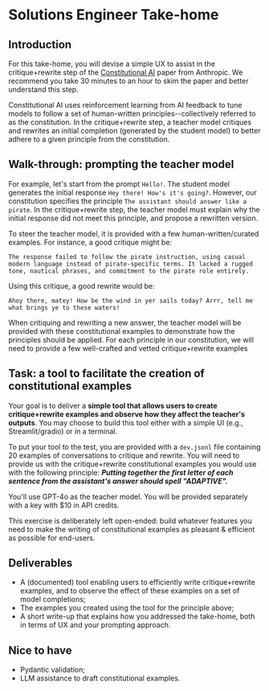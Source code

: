 # Solutions Engineer Take-home


## Introduction
For this take-home, you will devise a simple UX to assist in the critique+rewrite step of the [Constitutional AI](https://arxiv.org/pdf/2212.08073) paper from Anthropic. We recommend you take 30 minutes to an hour to skim the paper and better understand this step. 

Constitutional AI uses reinforcement learning from AI feedback to tune models to follow a set of human-written principles--collectively referred to as the constitution. In the critique+rewrite step, a teacher model critiques and rewrites an initial completion (generated by the student model) to better adhere to a given principle from the constitution. 


## Walk-through: prompting the teacher model

For example, let's start from the prompt `Hello!`. The student model generates the initial response `Hey there! How's it's going?`. However, our constitution specifies the principle `The assistant should answer like a pirate`. In the critique+rewrite step, the teacher model must explain why the initial response did not meet this principle, and propose a rewritten version. 

To steer the teacher model, it is provided with a few human-written/curated examples. For instance, a good critique might be:
```
The response failed to follow the pirate instruction, using casual modern language instead of pirate-specific terms. It lacked a rugged tone, nautical phrases, and commitment to the pirate role entirely.
```

Using this critique, a good rewrite would be:
```
Ahoy there, matey! How be the wind in yer sails today? Arrr, tell me what brings ye to these waters!
```

When critiquing and rewriting a new answer, the teacher model will be provided with these constitutional examples to demonstrate how the principles should be applied. For each principle in our constitution, we will need to provide a few well-crafted and vetted critique+rewrite examples


## Task: a tool to facilitate the creation of constitutional examples 

Your goal is to deliver a **simple tool that allows users to create critique+rewrite examples and observe how they affect the teacher's outputs**. You may choose to build this tool either with a simple UI (e.g., Streamlit/gradio) or in a terminal. 

To put your tool to the test, you are provided with a `dev.jsonl` file containing 20 examples of conversations to critique and rewrite. You will need to provide us with the critique+rewrite constitutional examples you would use with the following principle: ***Putting together the first letter of each sentence from the assistant's answer should spell "ADAPTIVE".***

You'll use GPT-4o as the teacher model. You will be provided separately with a key with $10 in API credits. 

This exercise is deliberately left open-ended: build whatever features you need to make the writing of constitutional examples as pleasant & efficient as possible for end-users. 


## Deliverables
- A (documented) tool enabling users to efficiently write critique+rewrite examples, and to observe the effect of these examples on a set of model completions;
- The examples you created using the tool for the principle above;
- A short write-up that explains how you addressed the take-home, both in terms of UX and your prompting approach.


## Nice to have
- Pydantic validation;
- LLM assistance to draft constitutional examples.
